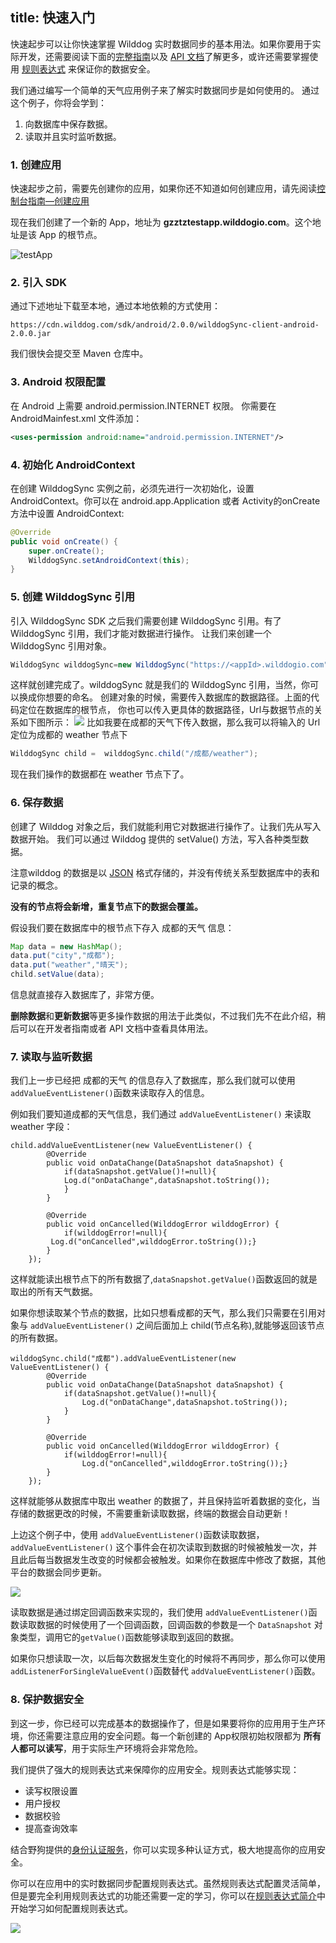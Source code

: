 title: 快速入门
---

快速起步可以让你快速掌握 Wilddog 实时数据同步的基本用法。如果你要用于实际开发，还需要阅读下面的[完整指南](/guide/sync/android/structure-data.html)以及 [API 文档](/api/sync/android.html)了解更多，或许还需要掌握使用 [规则表达式](/guide/sync/rules/introduce.html) 来保证你的数据安全。

我们通过编写一个简单的天气应用例子来了解实时数据同步是如何使用的。
通过这个例子，你将会学到：

1. 向数据库中保存数据。
2. 读取并且实时监听数据。


### 1. 创建应用

快速起步之前，需要先创建你的应用，如果你还不知道如何创建应用，请先阅读[控制台指南—创建应用](/console/creat.html)

现在我们创建了一个新的 App，地址为 **gzztztestapp.wilddogio.com**。这个地址是该 App 的根节点。

![testApp](http://7u2r36.com1.z0.glb.clouddn.com/aoo.png?imageView/2/w/300/q/100)

### 2. 引入 SDK
通过下述地址下载至本地，通过本地依赖的方式使用：

```
https://cdn.wilddog.com/sdk/android/2.0.0/wilddogSync-client-android-2.0.0.jar 
```
我们很快会提交至 Maven 仓库中。

### 3. Android 权限配置

在 Android 上需要 android.permission.INTERNET 权限。 你需要在 AndroidMainfest.xml 文件添加：

```xml
<uses-permission android:name="android.permission.INTERNET"/>
```
### 4. 初始化 AndroidContext

在创建 WilddogSync 实例之前，必须先进行一次初始化，设置 AndroidContext。你可以在 android.app.Application 或者 Activity的onCreate 方法中设置 AndroidContext:

```java
@Override
public void onCreate() {
    super.onCreate();
    WilddogSync.setAndroidContext(this);
}
```

### 5. 创建 WilddogSync 引用

引入 WilddogSync SDK 之后我们需要创建 WilddogSync 引用。有了 WilddogSync 引用，我们才能对数据进行操作。
让我们来创建一个 WilddogSync 引用对象。

```java
WilddogSync wilddogSync=new WilddogSync("https://<appId>.wilddogio.com");
```

这样就创建完成了。wilddogSync 就是我们的 WilddogSync 引用，当然，你可以换成你想要的命名。
创建对象的时候，需要传入数据库的数据路径。上面的代码定位在数据库的根节点，
你也可以传入更具体的数据路径，Url与数据节点的关系如下图所示：
![](http://7u2r36.com1.z0.glb.clouddn.com/16-8-18/2316950.jpg)
比如我要在成都的天气下传入数据，那么我可以将输入的 Url定位为成都的 weather 节点下

```java
WilddogSync child =  wilddogSync.child("/成都/weather");
```

现在我们操作的数据都在 weather 节点下了。

### 6. 保存数据

创建了 Wilddog 对象之后，我们就能利用它对数据进行操作了。让我们先从写入数据开始。
我们可以通过 Wilddog 提供的 setValue() 方法，写入各种类型数据。

注意wilddog 的数据是以 [JSON](http://baike.baidu.com/link?url=yEHhIMN6KUvr2_s3FOrAipj8FPYSg7lqq4MzWDp02QJtdzXCfD4lbTVDQJql_KwJHnRmZv_3zHYJexkXYDLrx_) 格式存储的，并没有传统关系型数据库中的表和记录的概念。

**没有的节点将会新增，重复节点下的数据会覆盖。**

假设我们要在数据库中的根节点下存入 成都的天气 信息：

```java
Map data = new HashMap();
data.put("city","成都");
data.put("weather","晴天");
child.setValue(data);
```

信息就直接存入数据库了，非常方便。

**删除数据**和**更新数据**等更多操作数据的用法于此类似，不过我们先不在此介绍，稍后可以在开发者指南或者 API 文档中查看具体用法。

### 7. 读取与监听数据
我们上一步已经把 成都的天气 的信息存入了数据库，那么我们就可以使用 `addValueEventListener()`函数来读取存入的信息。

例如我们要知道成都的天气信息，我们通过 `addValueEventListener()` 来读取 weather 字段：

    child.addValueEventListener(new ValueEventListener() {
            @Override
            public void onDataChange(DataSnapshot dataSnapshot) {
                if(dataSnapshot.getValue()!=null){
                Log.d("onDataChange",dataSnapshot.toString());
                }
            }

            @Override
            public void onCancelled(WilddogError wilddogError) {
                if(wilddogError!=null){
             Log.d("onCancelled",wilddogError.toString());}
            }
        });


这样就能读出根节点下的所有数据了,`dataSnapshot.getValue()`函数返回的就是取出的所有天气数据。

如果你想读取某个节点的数据，比如只想看成都的天气，那么我们只需要在引用对象与 `addValueEventListener()` 之间后面加上 child(节点名称),就能够返回该节点的所有数据。

    wilddogSync.child("成都").addValueEventListener(new ValueEventListener() {
            @Override
            public void onDataChange(DataSnapshot dataSnapshot) {
                if(dataSnapshot.getValue()!=null){
                    Log.d("onDataChange",dataSnapshot.toString());
                }
            }

            @Override
            public void onCancelled(WilddogError wilddogError) {
                if(wilddogError!=null){
                    Log.d("onCancelled",wilddogError.toString());}
            }
        });

这样就能够从数据库中取出 weather 的数据了，并且保持监听着数据的变化，当存储的数据更改的时候，不需要重新读取数据，终端的数据会自动更新！

上边这个例子中，使用 `addValueEventListener()`函数读取数据， `addValueEventListener()` 这个事件会在初次读取到数据的时候被触发一次，并且此后每当数据发生改变的时候都会被触发。如果你在数据库中修改了数据，其他平台的数据会同步更新。

![](http://7u2r36.com1.z0.glb.clouddn.com/AQujQROxAxUc3Bxp.gif%21thumbnail.gif)

读取数据是通过绑定回调函数来实现的，我们使用 `addValueEventListener()`函数读取数据的时候使用了一个回调函数，回调函数的参数是一个 `DataSnapshot` 对象类型，调用它的`getValue()`函数能够读取到返回的数据。

如果你只想读取一次，以后每次数据发生变化的时候将不再同步，那么你可以使用`addListenerForSingleValueEvent()`函数替代 `addValueEventListener()`函数。



### 8. 保护数据安全

到这一步，你已经可以完成基本的数据操作了，但是如果要将你的应用用于生产环境，你还需要注意应用的安全问题。每一个新创建的 App权限初始权限都为 **所有人都可以读写**，用于实际生产环境将会非常危险。

我们提供了强大的规则表达式来保障你的应用安全。规则表达式能够实现：

- 读写权限设置
- 用户授权
- 数据校验
- 提高查询效率

结合野狗提供的[身份认证服务](/overview/auth.html)，你可以实现多种认证方式，极大地提高你的应用安全。

你可以在应用中的实时数据同步配置规则表达式。虽然规则表达式配置灵活简单，但是要完全利用规则表达式的功能还需要一定的学习，你可以在[规则表达式简介](/guide/sync/rules/introduce.html)中开始学习如何配置规则表达式。

![](http://ocpo37x5v.bkt.clouddn.com/2016-09-01-%E8%A7%84%E5%88%99%E8%A1%A8%E8%BE%BE%E5%BC%8F.png)

